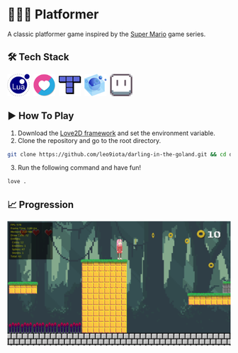 # 🏃‍♂️‍➡️ Platformer

A classic platformer game inspired by the [Super Mario](https://supermario-game.com/) game series.

## 🛠️ Tech Stack

<div>
    <img src="./assets/images/icons/lua.svg" title="Lua" alt="Lua" width="50" height="50" />&nbsp;
    <img src="./assets/images/icons/love2d.svg" title="Love2D" alt="Love2D" width="50" height="50" />&nbsp;
    <img src="./assets/images/icons/tiled.svg" title="Tiled" alt="Tiled" width="50" height="50" />&nbsp;
    <img src="./assets/images/icons/luarocks.svg" title="LuaRocks" alt="LuaRocks" width="50" height="50" />&nbsp;
    <img src="./assets/images/icons/aseprite.svg" title="Aseprite" alt="Aseprite" width="50" height="50" />&nbsp;
<div>

## ▶️ How To Play

1. Download the [Love2D framework](https://love2d.org/) and set the environment variable.
2. Clone the repository and go to the root directory.

```sh
git clone https://github.com/leo9iota/darling-in-the-goland.git && cd darling-in-the-goland
```

3. Run the following command and have fun!

```sh
love .
```

## 📈 Progression

<div>
    <img src="assets/images/progress/progress-2025-04-14.png" title="Progression" alt="Progression" />
<div>
